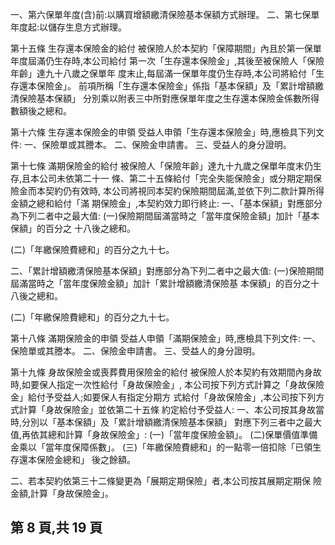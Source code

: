 一、第六保單年度(含)前:以購買增額繳清保險基本保額方式辦理。 二、第七保單年度起:以儲存生息方式辦理。 

第十五條 生存還本保險金的給付 被保險人於本契約「保障期間」內且於第一保單年度屆滿仍生存時,本公司給付 第一次「生存還本保險金」,其後至被保險人「保險年齡」達九十八歲之保單年 度末止,每屆滿一保單年度仍生存時,本公司將給付「生存還本保險金」。 前項所稱「生存還本保險金」係指「基本保額」及「累計增額繳清保險基本保額」 分別乘以附表三中所對應保單年度之生存還本保險金係數所得數額後之總和。 

第十六條 生存還本保險金的申領 受益人申領「生存還本保險金」時,應檢具下列文件: 一、保險單或其謄本。 二、保險金申請書。 三、受益人的身分證明。 

第十七條 滿期保險金的給付 被保險人「保險年齡」達九十九歲之保單年度末仍生存,且本公司未依第二十一 條、第二十五條給付「完全失能保險金」或分期定期保險金而本契約仍有效時, 本公司將視同本契約保險期間屆滿,並依下列二款計算所得金額之總和給付「滿 期保險金」,本契約效力即行終止: 一、「基本保額」對應部分為下列二者中之最大值: 
(一)保險期間屆滿當時之「當年度保險金額」加計「基本保額」的百分之 十八後之總和。 

(二)「年繳保險費總和」的百分之九十七。 

二、「累計增額繳清保險基本保額」對應部分為下列二者中之最大值: 
(一)保險期間屆滿當時之「當年度保險金額」加計「累計增額繳清保險基 本保額」的百分之十八後之總和。 

(二)「年繳保險費總和」的百分之九十七。 

第十八條 滿期保險金的申領 受益人申領「滿期保險金」時,應檢具下列文件: 一、保險單或其謄本。 二、保險金申請書。 三、受益人的身分證明。 

第十九條 身故保險金或喪葬費用保險金的給付 被保險人於本契約有效期間內身故時,如要保人指定一次性給付「身故保險金」, 本公司按下列方式計算之「身故保險金」給付予受益人;如要保人有指定分期方 式給付「身故保險金」,本公司按下列方式計算「身故保險金」並依第二十五條 約定給付予受益人: 
一、本公司按其身故當時,分別以「基本保額」及「累計增額繳清保險基本保額」
對應下列三者中之最大值,再依其總和計算「身故保險金」: (一)「當年度保險金額」。 (二)保單價值準備金乘以「當年度保障係數」。 (三)「年繳保險費總和」的一點零一倍扣除「已領生存還本保險金總和」
後之餘額。 

二、若本契約依第三十二條變更為「展期定期保險」者,本公司按其展期定期保 險金額,計算「身故保險金」。 

## 第 8 頁,共 19 頁
